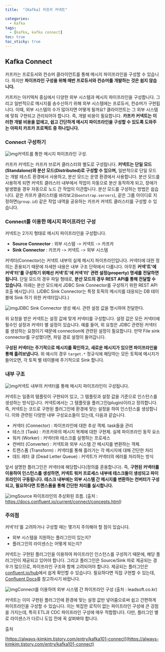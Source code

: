 ```yaml
---
title:  "[Kafka] 카프카 커넥트"

categories:
  - Kafka
tags:
  - [kafka, kafka connect]
toc: true
toc_sticky: true
---
```


## Kafka Connect 

카프카는 프로듀서와 컨슈머 클라이언트를 통해 메시지 파이프라인을 구성할 수 있습니다. 하지만 **파이프라인 구성을 위해 매번 프로듀서와 컨슈머를 개발하는 것은 쉽지 않습니다.** 

 카프카는 아키텍처 중심에서 다양한 외부 시스템과 메시지 파이프라인을 구성합니다. 그리고 일반적으로 메시지를 송수신하기 위해 외부 시스템에는 프로듀서, 컨슈머가 구현됩니다. 이때, 외부 시스템의 수가 많아지면 어떻게 될까요? 클라이언트는 그 외부 시스템에 맞춰 구현되고 관리되어야 합니다. 즉, 개발 비용이 필요합니다. **카프카 커넥트는 이러한 개발 비용을 없애고, 쉽고 간단하게 메시지 파이프라인을 구성할 수 있도록 도와주는 아파치 카프카 프로젝트 중 하나입니다.** 

### Connect 구성하기



![img](https://blog.kakaocdn.net/dn/cl7rAm/btqD2caZxZC/JX2fkIeQxps2lCGyaFETzK/img.png)커넥트를 통한 메시지 파이프라인 구성.



 카프카 커넥트는 카프카 브로커 클러스터와 별도로 구성됩니다. **커넥트는 단일 모드(Standalone)와 분산 모드(Distributed)로 구성할 수 있으며,** 일반적으로 단일 모드는 개발 테스트 환경에서 사용하고, 분산 모드는 운영 환경에서 사용합니다. 분산 모드를 사용하게 되면 커넥트 클러스터 내부에서 작업이 자동으로 분산 동작하게 되고, 장애가 발생했을 경우 자동으로 노드 간 작업이 이관합니다. 분산 모드를 구성하는 방법은 쉽습니다. 같은 카프카 클러스터를 바라보고(`bootstrap.servers`), 같은 그룹 아이디로 지정하면(`group.id`) 같은 작업 내역을 공유하는 카프카 커넥트 클러스터를 구성할 수 있습니다.

### Connect를 이용한 메시지 파이프라인 구성

 커넥트는 2가지 형태로 메시지 파이프라인을 구성합니다. 

- **Source Connector** : 외부 시스템 -> 커넥트 -> 카프카
- **Sink Connector** : 카프카 -> 커넥트 -> 외부 시스템

 커넥터(Connector)는 커넥트 내부의 실제 메시지 파이프라인입니다. 커넥터에 대한 정의는 혼용되기 때문에 자세한 내용은 내부 구조 단락에서 다룹니다. 아무튼 **커넥'트'에 커넥'터'를 구성하기 위해선 커넥'트'에 커넥'터' 관련 설정(property) 명세를 전달하면 됩니다.** 단일 모드의 경우 파일 형태로, **분산 모드의 경우 REST API를 통해 전달할 수 있습니다.** 아래는 분산 모드에서 JDBC Sink Connector를 구성하기 위한 REST API 호출 예시입니다. (JDBC Sink Connector는 특정 토픽의 메시지를 대응되는 DB 테이블에 Sink 하기 위한 커넥터입니다.)



![img](https://blog.kakaocdn.net/dn/dIpfTU/btqD2GvUPJl/YRe5spxejG6tcQJ3Poxnv1/img.png)JDBC Sink Connector 생성 예시. 관련 설정 값을 명시하여 전달한다. 



 위 요청을 받은 커넥트는 설정 값에 맞게 커넥터를 구성합니다. 설정 값은 모든 커넥터에 필수인 설정과 커넥터 별 설정이 있습니다. 예를 들어, 위 요청은 JDBC 관련된 커넥터를 생성하는 요청이기 때문에 connection에 관련된 설정이 필요합니다. 만약 File sink connector를 구성했다면, 파일 경로 설정이 들어갑니다. 

 **구성된 커넥터는 주기적으로 메시지를 확인하고, 새로운 메시지가 있으면 파이프라인을 통해 흘려보냅니다.** 위 예시의 경우 `target.*` 정규식에 해당하는 모든 토픽에 메시지가 들어오면, 각 토픽 별 테이블에 주기적으로 Sink 합니다.

### 내부 구조



![img](https://blog.kakaocdn.net/dn/HV5O3/btqD1NoZJ2c/tDiOw4RnJfW2VnHXe8FPbk/img.png)커넥트 내부의 커넥터를 통해 메시지 파이프라인이 구성됩니다.



 커넥트는 일종의 템플릿이 구현되어 있고, 그 템플릿과 설정 값을 기준으로 인스턴스를 생성하는 방식입니다. 커넥트에서는 그 템플릿을 플러그인(plugin)이라고 정의합니다. 즉, 커넥트는 코드로 구현된 플러그인에 환경에 맞는 설정을 하여 인스턴스를 생성합니다. 이와 관련된 다양한 내부 구성요소들이 있는데, 다음과 같습니다.

- 커넥터 (Connector) : 파이프라인에 대한 추상 객체. task들을 관리
- 테스크 (Task) : 카프카와의 메시지 복제에 대한 구현체. 실제 파이프라인 동작 요소
- 워커 (Worker) : 커넥터와 테스크를 실행하는 프로세스
- 컨버터 (Converter) : 커넥트와 외부 시스템 간 메시지를 변환하는 객체. 
- 트랜스폼 (Transform) : 커넥터를 통해 흘러가는 각 메시지에 대해 간단한 처리
- 데드 레터 큐 (Dead Letter Queue) : 커넥트가 커넥터의 에러를 처리하는 방식

 앞서 설명한 플러그인은 커넥터에 해당합니다(정의를 혼용합니다). 즉, **구현된 커넥터를 이용하여 인스턴스를 생성하면, 커넥트 워커 프로세스 내부에 테스크들이 생성되고 파이프라인이 구동됩니다. 테스크 내부에는 외부 시스템 간 메시지를 변환하는 컨버터가 구성되고, 필요하다면 트랜스폼을 통해 간단한 처리를 실시합니다.**



![img](https://blog.kakaocdn.net/dn/eGJSL6/btqD3JeCclB/4TZZQQf4zRJdJMf3Jrk1zk/img.png)Source 파이프라인의 추상화된 흐름. (출처 : https://docs.confluent.io/current/connect/concepts.html)



### 주의점

 커넥'터'를 고려하거나 구성할 때는 몇가지 주의해야 할 점이 있습니다. 

- 외부 시스템을 지원하는 플러그인이 있는지?
- 플러그인의 라이센스는 어떻게 되는지?

 커넥트는 구현된 플러그인을 이용하여 파이프라인 인스턴스를 구성하기 때문에, 해당 플러그인이 제공되고 있어야 합니다. 그리고 플러그인은 Source/Sink 따로 제공되는 경우가 많으므로, 파이프라인 구조와 함께 고려되어야 합니다. 제공되는 플러그인은 [confluent.io/hub](https://www.confluent.io/hub/)에서 쉽게 확인할 수 있습니다. 필요하다면 직접 구현할 수 있는데, [Confluent Docs](https://docs.confluent.io/current/connect/devguide.html)를 참고하시기 바랍니다. 



![img](https://blog.kakaocdn.net/dn/buPBX7/btqD2cWorp7/kRdy1nHeeKYKiTfAkGnAw1/img.png)Connect를 이용하여 외부 시스템 간 파이프라인 구성 (출처 : leadsoft.co.kr)



 커넥트는 이미 구현된 플러그인에 환경에 맞는 설정 값만 넣어줌으로써 쉽고 간편하게 파이프라인을 구성할 수 있습니다. 이는 복잡한 로직이 없는 파이프라인 구성에 큰 강점을 가지는데, 특히 ETL과 CDC 파이프라인 구성에 매우 적합합니다. 다만, 플러그인 별로 라이센스가 다르니 도입 전에 꼭 살펴봐야 합니다.



출처

[https://always-kimkim.tistory.com/entry/kafka101-connect](https://always-kimkim.tistory.com/entry/kafka101-connect)